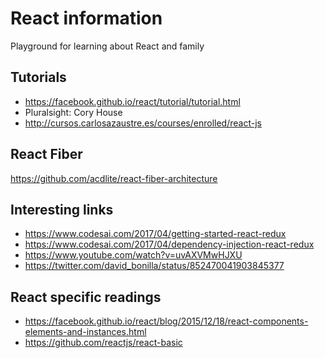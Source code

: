 # React information
Playground for learning about React and family

## Tutorials
* https://facebook.github.io/react/tutorial/tutorial.html
* Pluralsight: Cory House
* http://cursos.carlosazaustre.es/courses/enrolled/react-js


## React Fiber
https://github.com/acdlite/react-fiber-architecture


## Interesting links
* https://www.codesai.com/2017/04/getting-started-react-redux
* https://www.codesai.com/2017/04/dependency-injection-react-redux
* https://www.youtube.com/watch?v=uvAXVMwHJXU
* https://twitter.com/david_bonilla/status/852470041903845377

## React specific readings
* https://facebook.github.io/react/blog/2015/12/18/react-components-elements-and-instances.html
* https://github.com/reactjs/react-basic
